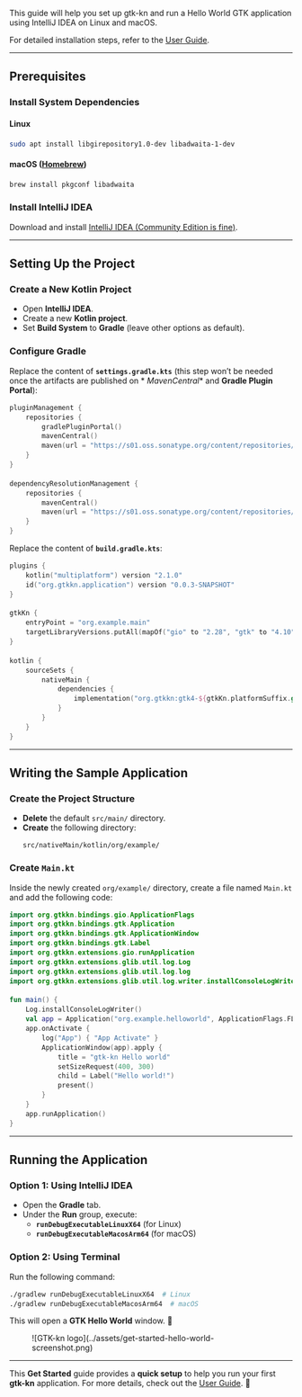 This guide will help you set up gtk-kn and run a Hello World GTK application using IntelliJ IDEA on Linux and macOS.

For detailed installation steps, refer to the [User Guide](../user-guide/index.md).

---

## Prerequisites

### Install System Dependencies

#### Linux

```sh
sudo apt install libgirepository1.0-dev libadwaita-1-dev
```

#### macOS ([Homebrew](https://brew.sh/))

```sh
brew install pkgconf libadwaita
```

### Install IntelliJ IDEA

Download and install [IntelliJ IDEA (Community Edition is fine)](https://www.jetbrains.com/idea/download/).

---

## Setting Up the Project

### Create a New Kotlin Project

- Open **IntelliJ IDEA**.
- Create a new **Kotlin project**.
- Set **Build System** to **Gradle** (leave other options as default).

### Configure Gradle

Replace the content of **`settings.gradle.kts`** (this step won’t be needed once the artifacts are published on *
*MavenCentral** and **Gradle Plugin Portal**):

```kotlin
pluginManagement {
    repositories {
        gradlePluginPortal()
        mavenCentral()
        maven(url = "https://s01.oss.sonatype.org/content/repositories/snapshots/")
    }
}

dependencyResolutionManagement {
    repositories {
        mavenCentral()
        maven(url = "https://s01.oss.sonatype.org/content/repositories/snapshots/")
    }
}
```

Replace the content of **`build.gradle.kts`**:

```kotlin
plugins {
    kotlin("multiplatform") version "2.1.0"
    id("org.gtkkn.application") version "0.0.3-SNAPSHOT"
}

gtkKn {
    entryPoint = "org.example.main"
    targetLibraryVersions.putAll(mapOf("gio" to "2.28", "gtk" to "4.10"))
}

kotlin {
    sourceSets {
        nativeMain {
            dependencies {
                implementation("org.gtkkn:gtk4-${gtkKn.platformSuffix.get()}:0.0.3-SNAPSHOT")
            }
        }
    }
}
```

---

## Writing the Sample Application

### Create the Project Structure

- **Delete** the default `src/main/` directory.
- **Create** the following directory:
  ```
  src/nativeMain/kotlin/org/example/
  ```

### Create `Main.kt`

Inside the newly created `org/example/` directory, create a file named `Main.kt` and add the following code:

```kotlin
import org.gtkkn.bindings.gio.ApplicationFlags
import org.gtkkn.bindings.gtk.Application
import org.gtkkn.bindings.gtk.ApplicationWindow
import org.gtkkn.bindings.gtk.Label
import org.gtkkn.extensions.gio.runApplication
import org.gtkkn.extensions.glib.util.log.Log
import org.gtkkn.extensions.glib.util.log.log
import org.gtkkn.extensions.glib.util.log.writer.installConsoleLogWriter

fun main() {
    Log.installConsoleLogWriter()
    val app = Application("org.example.helloworld", ApplicationFlags.FLAGS_NONE)
    app.onActivate {
        log("App") { "App Activate" }
        ApplicationWindow(app).apply {
            title = "gtk-kn Hello world"
            setSizeRequest(400, 300)
            child = Label("Hello world!")
            present()
        }
    }
    app.runApplication()
}
```

---

## Running the Application

### Option 1: Using IntelliJ IDEA

- Open the **Gradle** tab.
- Under the **Run** group, execute:
    - **`runDebugExecutableLinuxX64`** (for Linux)
    - **`runDebugExecutableMacosArm64`** (for macOS)

### Option 2: Using Terminal

Run the following command:

```sh
./gradlew runDebugExecutableLinuxX64  # Linux
./gradlew runDebugExecutableMacosArm64  # macOS
```

This will open a **GTK Hello World** window. 🎉

<figure markdown>
![GTK-kn logo](../assets/get-started-hello-world-screenshot.png)
</figure>

---

This **Get Started** guide provides a **quick setup** to help you run your first **gtk-kn** application.
For more details, check out the [User Guide](../user-guide/index.md). 🚀
